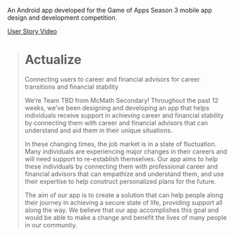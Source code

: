 

An Android app developed for the Game of Apps Season 3 mobile app design and development competition.

[User Story Video](https://youtu.be/7Z_GEpvulYY)

> # Actualize
>
> Connecting users to career and financial advisors for career transitions and financial stability
>
> We’re Team TBD from McMath Secondary! Throughout the past 12 weeks, we’ve been designing and developing an app that helps individuals receive support in achieving career and financial stability by connecting them with career and financial advisors that can understand and aid them in their unique situations.
>
> In these changing times, the job market is in a state of fluctuation. Many individuals are experiencing major changes in their careers and will need support to re-establish themselves. Our app aims to help these individuals by connecting them with professional career and financial advisors that can empathize and understand them, and use their expertise to help construct personalized plans for the future.
>
> The aim of our app is to create a solution that can help people along their journey in achieving a secure state of life, providing support all along the way. We believe that our app accomplishes this goal and would be able to make a change and benefit the lives of many people in our community.
